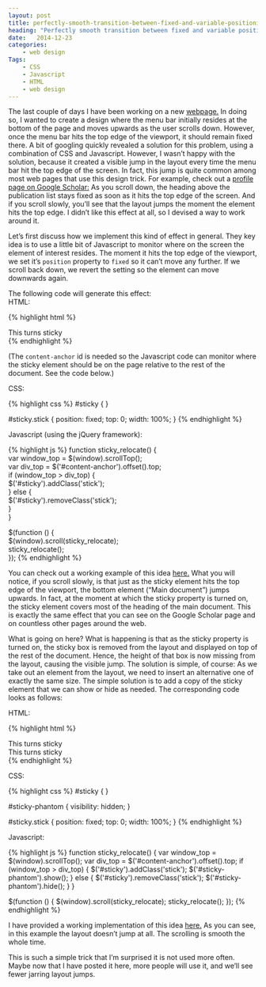 ```yaml
---
layout: post
title: perfectly-smooth-transition-between-fixed-and-variable-positioning-of-html-elements-using-css-and-javascript
heading: "Perfectly smooth transition between fixed and variable positioning of HTML elements using CSS and Javascript"
date:   2014-12-23
categories:
    - web design
Tags:
    - CSS
    - Javascript
    - HTML
    - web design
---
```

The last couple of days I have been working on a new [webpage.](http://wilkelab.org) In doing so, I wanted to create a design where the menu bar initially resides at the bottom of the page and moves upwards as the user scrolls down. However, once the menu bar hits the top edge of the viewport, it should remain fixed there. A bit of googling quickly revealed a solution for this problem, using a combination of CSS and Javascript. However, I wasn’t happy with the solution, because it created a visible jump in the layout every time the menu bar hit the top edge of the screen. In fact, this jump is quite common among most web pages that use this design trick. For example, check out a [profile page on Google Scholar:](http://scholar.google.com/citations?user=Nc8U6E4AAAAJ&hl=en) As you scroll down, the heading above the publication list stays fixed as soon as it hits the top edge of the screen. And if you scroll slowly, you’ll see that the layout jumps the moment the element hits the top edge. I didn’t like this effect at all, so I devised a way to work around it.

<!--more-->

Let’s first discuss how we implement this kind of effect in general. They key idea is to use a little bit of Javascript to monitor where on the screen the element of interest resides. The moment it hits the top edge of the viewport, we set it’s `position` property to `fixed` so it can’t move any further. If we scroll back down, we revert the setting so the element can move downwards again.

The following code will generate this effect:   
HTML:

{% highlight html %}
<div id="content-anchor"></div>
<div id="sticky">This turns sticky</div>
{% endhighlight %}

(The `content-anchor` id is needed so the Javascript code can monitor where the sticky element should be on the page relative to the rest of the document. See the code below.) 

CSS:

{% highlight css %}
#sticky {
}

#sticky.stick {
    position: fixed;
    top: 0;
    width: 100%;
}
{% endhighlight %}

Javascript (using the jQuery framework):

{% highlight js %}
function sticky_relocate() {  
    var window_top = $(window).scrollTop();  
    var div_top = $('#content-anchor').offset().top;  
    if (window_top > div_top) {  
        $('#sticky').addClass('stick');  
    } else {  
        $('#sticky').removeClass('stick');  
    }  
}  

$(function () {  
    $(window).scroll(sticky_relocate);  
    sticky_relocate();  
});
{% endhighlight %}

You can check out a working example of this idea [here.](http://jsfiddle.net/0zxxrjqj/) What you will notice, if you scroll slowly, is that just as the sticky element hits the top edge of the viewport, the bottom element (“Main document”) jumps upwards. In fact, at the moment at which the sticky property is turned on, the sticky element covers most of the heading of the main document. This is exactly the same effect that you can see on the Google Scholar page and on countless other pages around the web.

What is going on here? What is happening is that as the sticky property is turned on, the sticky box is removed from the layout and displayed on top of the rest of the document. Hence, the height of that box is now missing from the layout, causing the visible jump. The solution is simple, of course: As we take out an element from the layout, we need to insert an alternative one of exactly the same size. The simple solution is to add a copy of the sticky element that we can show or hide as needed. The corresponding code looks as follows:

HTML:

{% highlight html %}
<div id="content-anchor"></div>
<div id="sticky-phantom">This turns sticky</div>
<div id="sticky">This turns sticky</div>
{% endhighlight %}

CSS:

{% highlight css %}
#sticky {
}

#sticky-phantom {
    visibility: hidden;
}

#sticky.stick {
    position: fixed;
    top: 0;
    width: 100%;
}
{% endhighlight %}


Javascript:

{% highlight js %}
function sticky_relocate() {
    var window_top = $(window).scrollTop();
    var div_top = $('#content-anchor').offset().top;
    if (window_top > div_top) {
        $('#sticky').addClass('stick');
        $('#sticky-phantom').show();
    } else {
        $('#sticky').removeClass('stick');
        $('#sticky-phantom').hide();
    }
}

$(function () {
    $(window).scroll(sticky_relocate);
    sticky_relocate();
});
{% endhighlight %}

I have provided a working implementation of this idea [here.](http://jsfiddle.net/ju9ay0y7/) As you can see, in this example the layout doesn’t jump at all. The scrolling is smooth the whole time.

This is such a simple trick that I’m surprised it is not used more often. Maybe now that I have posted it here, more people will use it, and we’ll see fewer jarring layout jumps.
